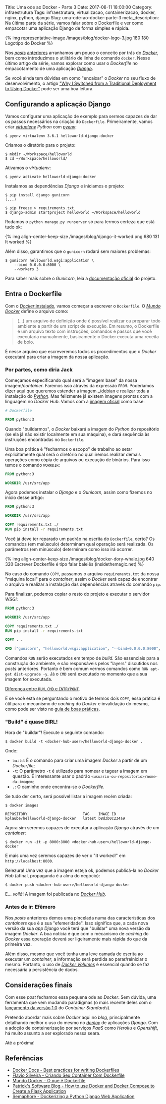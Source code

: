 Title: Uma ode ao Docker - Parte 3
Date: 2017-08-11 18:00:00
Category: infraestrutura
Tags: infraestrutura, virtualizacao, containerizacao, docker, nginx, python, django
Slug: uma-ode-ao-docker-parte-3
meta_description: Na última parte da série, vamos falar sobre o Dockerfile e ver como empacotar uma aplicação Django de forma simples e rápida.

{% img representative-image /images/blog/docker-logo-3.jpg 180 180 Logotipo do Docker %}

Nos [*posts*]({filename}uma-ode-ao-docker.md "Uma ode ao Docker - Parte 1")
[anteriores]({filename}uma-ode-ao-docker-parte-2.md "Uma ode ao Docker - Parte 2")
arranhamos um pouco o conceito por trás do [*Docker*]({tag}docker "Leia mais sobre Docker"),
bem como introduzimos o utilitário de linha de comando `docker`. Nesse último artigo da série, vamos
explorar como usar o *Dockerfile* no empacotamento de uma aplicação [*Django*]({tag}django "Leia mais sobre Django").

<!-- PELICAN_END_SUMMARY -->

Se você ainda tem dúvidas em como "encaixar" o *Docker* no seu fluxo de desenvolvimento,
o artigo ["Why I Switched from a Traditional Deployment to Using Docker"](http://www.patricksoftwareblog.com/why-i-switched-from-a-traditional-deployment-to-using-docker/ "Leia na íntegra")
pode ser uma boa leitura.

## Configurando a aplicação Django

Vamos configurar uma aplicação de exemplo para sermos capazes de dar os passos necessários
na criação do `Dockerfile`. Primeiramente, vamos criar
*[virtualenv]({tag}virtualenv "Leia mais sobre virtualenv") Python* com [*pyenv*]({tag}pyenv "Leia mais sobre Pyenv"):

```
$ pyenv virtualenv 3.6.1 helloworld-django-docker
```

Criamos o diretório para o projeto:

```
$ mkdir ~/Workspace/helloworld
$ cd ~/Workspace/helloworld/
```

Ativamos o *virtualenv*:

```
$ pyenv activate helloworld-django-docker
```

Instalamos as dependências *Django* e iniciamos o projeto:

```
$ pip install django gunicorn
(...)

$ pip freeze > requirements.txt
$ django-admin startproject helloworld ~/Workspace/helloworld
```

Rodamos o `python manage.py runserver` só para termos certeza que está tudo ok:

{% img align-center-keep-size /images/blog/django-it-worked.png 680 131 It worked %}

Além disso, garantimos que o `gunicorn` rodará sem maiores problemas:

```
$ gunicorn helloworld.wsgi:application \
    --bind 0.0.0.0:8000 \
    --workers 3
```

Para saber mais sobre o *Gunicorn*, leia a [documentação oficial](http://docs.gunicorn.org/en/stable/design.html "Documentação do Gunicorn") do projeto.

## Entra o Dockerfile

Com o [*Docker* instalado](https://docs.docker.com/engine/installation/ "Instalando o Docker"),
vamos começar a escrever o `Dockerfile`. O [*Mundo Docker*](http://www.mundodocker.com.br/o-que-e-dockerfile/ "O que é o Dockerfile") define o arquivo como:

> (...) um arquivo de definição onde é possível realizar ou preparar todo ambiente a
> partir de um script de execução. Em resumo, o Dockerfile é um arquivo texto
> com instruções, comandos e passos que você executaria manualmente, basicamente
> o Docker executa uma receita de bolo.

É nesse arquivo que escreveremos todos os procedimentos que o *Docker* executará para criar
a imagem da nossa aplicação.

### Por partes, como diria Jack

Começamos especificando qual será a "imagem base" da nossa imagem/*container*. Faremos isso
através da expressão `FROM`. Poderíamos dizer aqui que queremos estender a imagem [_/debian](https://hub.docker.com/_/debian/ "Imagem Debian no Dockerhub")
e realizar toda a instalação do [*Python*]({tag}python "Leia mais sobre Python").
Mas felizmente já existem imagens prontas com a linguagem no *Docker Hub*.
Vamos com a [imagem oficial](https://hub.docker.com/_/python/ "Imagem Python no Docker Hub") como base:

```Dockerfile
# Dockerfile

FROM python:3
```

Quando "buildarmos", o *Docker* baixará a imagem do *Python* do repositório (se ela já não existir localmente
em sua máquina), e dará sequência às instruções encontradas no `Dockerfile`.

Uma boa prática é "fecharmos o escopo" de trabalho ao setar explicitamente qual será o
diretório no qual iremos realizar demais operações como cópia de arquivos ou execução de binários. Para isso
temos o comando `WORKDIR`:

```Dockerfile
FROM python:3

WORKDIR /usr/src/app
```

Agora podemos instalar o *Django* e o *Gunicorn*, assim como fizemos no início desse artigo:

```Dockerfile
FROM python:3

WORKDIR /usr/src/app

COPY requirements.txt ./
RUN pip install -r requirements.txt
```

Você já deve ter reparado um padrão na escrita do `Dockerfile`, certo? Os comandos (em maiúsculo)
determinam qual operação será realizada. Os parâmetros (em minúsculo) determinam como isso irá ocorrer.

{% img align-center-keep-size /images/blog/docker-dory-whale.jpg 640 320 Escrever Dockerfile é tipo falar baleiês (insidethemagic.net) %}

No caso do comando `COPY`, passamos o arquivo `requirements.txt` da nossa "máquina local" para
o *container*, assim o *Docker* será capaz de encontrar o arquivo e realizar a instalação das dependências
através do comando `pip`.

Para finalizar, podemos copiar o resto do projeto e executar o servidor *WSGI*:

```Dockerfile
FROM python:3

WORKDIR /usr/src/app

COPY requirements.txt ./
RUN pip install -r requirements.txt

COPY . .

CMD ["gunicorn", "helloworld.wsgi:application", "--bind=0.0.0.0:8000", "--workers=3"]
```

Comandos `RUN` serão executados em tempo de *build*. São essenciais para a construção do ambiente,
e são responsáveis pelos "layers" discutidos nos *posts* anteriores. Portanto é bem comum
vermos comandos como `RUN apt-get dist-upgrade -y`. Já o `CMD` será executado no momento que a sua
imagem for executada.

[Diferença entre `RUN`, `CMD` e `ENTRYPONT`](http://goinbigdata.com/docker-run-vs-cmd-vs-entrypoint/ "Docker RUN vs CMD vs ENTRYPOINT").

E se você está se perguntando o motivo de termos dois `COPY`, essa prática é útil para o mecanismo de *caching*
do *Docker* e invalidação do mesmo, como pode ser visto no [guia de boas práticas](https://docs.docker.com/engine/userguide/eng-image/dockerfile_best-practices/#add-or-copy "Dockerfile best practices").

### "Build" é quase BIRL!

Hora de "buildar"! Execute o seguinte comando:

```
$ docker build -t <docker-hub-user>/helloworld-django-docker .
```

Onde:

* `build`: É o comando para criar uma imagem *Docker* a partir de um *Dockerfile*;
* `-t`: O parâmetro `-t` é utilizado para nomear e tagear a imagem em questão.
É interessante usar o padrão `<usuario-ou-repositorio>/nome-da-imagem`;
* `.`: O caminho onde encontra-se o *Dockerfile*.

Se tudo der certo, será possível listar a imagem recém criada:

```
$ docker images

REPOSITORY                         TAG    IMAGE ID
kplaube/helloworld-django-docker   latest b8d3b0c234a9
```

Agora sim seremos capazes de executar a aplicação *Django* através de um *container*:

```
$ docker run -it -p 8000:8000 <docker-hub-user>/helloworld-django-docker
```

E mais uma vez seremos capazes de ver o "It worked!" em `http://localhost:8000`.

Belezura! Uma vez que a imagem esteja ok, podemos publicá-la no *Docker Hub* (afinal,
propaganda é a alma do negócio):

```
$ docker push <docker-hub-user>/helloworld-django-docker
```

E... *voilá*! A imagem foi publicada no [*Docker Hub*](https://hub.docker.com/r/kplaube/helloworld-django-docker/).

### Antes de ir: Efêmero

Nos *posts* anteriores demos uma pincelada numa das características dos *containers*
que é a sua "efemeridade". Isso significa que, a cada nova versão da sua *app Django*
você terá que "buildar" uma nova versão da imagem *Docker*. A boa notícia é que com
o mecanismo de *caching* do *Docker* essa operação deverá ser ligeiramente mais
rápida do que da primeira vez.

Além disso, mesmo que você tenha uma leve camada de escrita ao executar um *container*,
a informação será perdida ao parar/reiniciar o mesmo. Portanto, o uso de [*Docker Volumes*](https://docs.docker.com/engine/admin/volumes/volumes/ "Use volumes")
é essencial quando se faz necessária a persistência de dados.

## Considerações finais

Com esse *post* fechamos essa pequena ode ao *Docker*. Sem dúvida, uma ferramenta que vem mudando
paradigmas (o mais recente deles com o [lançamento da versão 1.0](https://www.opencontainers.org/announcement/2017/07/19/open-container-initiative-oci-releases-v1-0-of-container-standards "Open Container Initiative (OCI) Releases v1.0 of Container Standards") do *Container Standards*).

Pretendo abordar mais sobre *Docker* aqui no *blog*, principalmente detalhando melhor
o uso do mesmo no [*deploy*]({tag}deploy "Leia mais sobre deploy") de aplicações *Django*.
Com a adoção de conteinerização por serviços *PaaS* como *Heroku* e *Openshift*,
há muito assunto a ser explorado nessa seara.

Até a próxima!

## Referências

- [Docker Docs - Best practices for writing Dockerfiles](https://docs.docker.com/engine/userguide/eng-image/dockerfile_best-practices/)
- [Flavio Silveira - Criando Seu Container Com Dockerfile](http://flaviosilveira.com/2017/criando-seu-container-com-dockerfile/)
- [Mundo Docker - O que é Dockerfile](http://www.mundodocker.com.br/o-que-e-dockerfile/)
- [Patrick's Software Blog - How to use Docker and Docker Compose to Create a Flask Application](http://www.patricksoftwareblog.com/how-to-use-docker-and-docker-compose-to-create-a-flask-application/)
- [Semaphore - Dockerizing a Python Django Web Application](https://semaphoreci.com/community/tutorials/dockerizing-a-python-django-web-application)
